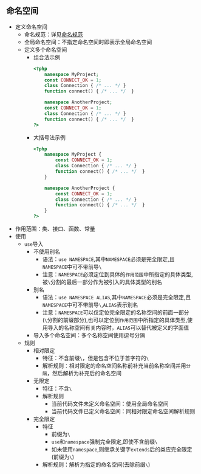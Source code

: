 ## 命名空间
* 定义命名空间
    * 命名规范：详见[命名规范](index.html?title=/md/php/命名规范) 
    * 全局命名空间：不指定命名空间时即表示全局命名空间
    * 定义多个命名空间
        * 组合法示例
            ```php
            <?php
                namespace MyProject;
                const CONNECT_OK = 1;
                class Connection { /* ... */ }
                function connect() { /* ... */  }

                namespace AnotherProject;
                const CONNECT_OK = 1;
                class Connection { /* ... */ }
                function connect() { /* ... */  }
            ?>
            ```
        * 大括号法示例
            ```php
            <?php
                namespace MyProject {
                    const CONNECT_OK = 1;
                    class Connection { /* ... */ }
                    function connect() { /* ... */  }
                }

                namespace AnotherProject {
                    const CONNECT_OK = 1;
                    class Connection { /* ... */ }
                    function connect() { /* ... */  }
                }
            ?>
            ```
* 作用范围：类、接口、函数、常量 
* 使用
    * `use`导入
        * 不使用别名
            * 语法：`use NAMESPACE`,其中`NAMESPACE`必须是完全限定,且`NAMESPACE`中可不带前导`\`
            * 注意：`NAMESPACE`必须定位到具体的`作用范围`中所指定的具体类型,被`\`分割的最后一部分作为被引入的具体类型的别名
        * 别名
            * 语法：`use NAMESPACE ALIAS`,其中`NAMESPACE`必须是完全限定,且`NAMESPACE`中可不带前导`\`,`ALIAS`表示别名 
            * 注意：`NAMESPACE`可以仅定位完全限定的名称空间的前面一部分(`\`分割的前缀部分),也可以定位到`作用范围`中所指定的具体类型,使用导入的名称空间有关内容时，`ALIAS`可以替代被定义的字面值 
        * 导入多个命名空间：多个名称空间使用逗号分隔
    * 规则
        * 相对限定
            * 特征：不含前缀`\`，但是包含不位于首字符的`\`
            * 解析规则：相对限定的命名空间名称前补充当前名称空间并用`分隔`，然后解析为补充后的命名空间
        * 无限定
            * 特征：不含`\`
            * 解析规则
                * 当前代码文件未定义命名空间：使用全局命名空间
                * 当前代码文件已定义命名空间：同相对限定命名空间解析规则 
        * 完全限定
            * 特征
                * 前缀为`\`
                * `use`和`namespace`强制完全限定,即使不含前缀`\` 
                * 如未使用`namespace`,则继承关键字`extends`后的类应完全限定(前缀为`\`)
            * 解析规则：解析为指定的命名空间(去除前缀`\`) 
